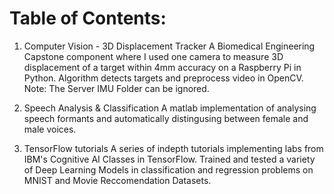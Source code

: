 # Table of Contents: 

1. Computer Vision - 3D Displacement Tracker
A Biomedical Engineering Capstone component where I used one camera to measure 3D displacement of a target within 4mm accuracy on a Raspberry Pi in Python. Algorithm detects targets and preprocess video in OpenCV.  Note: The Server IMU Folder can be ignored. 

2. Speech Analysis & Classification
 A matlab implementation of analysing speech formants and automatically distingusing between female and male voices. 

3. TensorFlow tutorials
A series of indepth tutorials implementing labs from IBM's Cognitive AI Classes in TensorFlow. Trained and tested a variety of Deep Learning Models in classification and regression problems on MNIST and Movie Reccomendation Datasets. 
